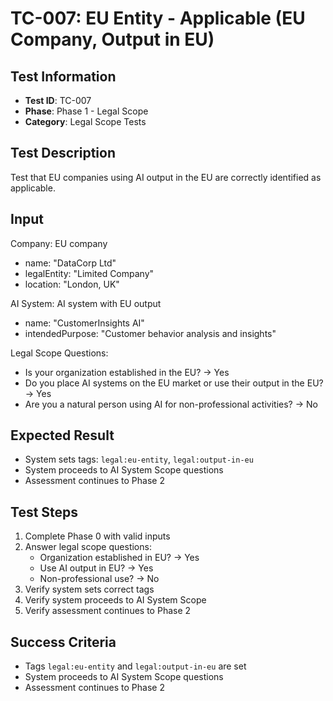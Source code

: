 # TC-007: EU Entity - Applicable (EU Company, Output in EU)

## Test Information
- **Test ID**: TC-007
- **Phase**: Phase 1 - Legal Scope
- **Category**: Legal Scope Tests

## Test Description
Test that EU companies using AI output in the EU are correctly identified as applicable.

## Input
Company: EU company
- name: "DataCorp Ltd"
- legalEntity: "Limited Company"
- location: "London, UK"

AI System: AI system with EU output
- name: "CustomerInsights AI"
- intendedPurpose: "Customer behavior analysis and insights"

Legal Scope Questions:
- Is your organization established in the EU? → Yes
- Do you place AI systems on the EU market or use their output in the EU? → Yes
- Are you a natural person using AI for non-professional activities? → No

## Expected Result
- System sets tags: `legal:eu-entity`, `legal:output-in-eu`
- System proceeds to AI System Scope questions
- Assessment continues to Phase 2

## Test Steps
1. Complete Phase 0 with valid inputs
2. Answer legal scope questions:
   - Organization established in EU? → Yes
   - Use AI output in EU? → Yes
   - Non-professional use? → No
3. Verify system sets correct tags
4. Verify system proceeds to AI System Scope
5. Verify assessment continues to Phase 2

## Success Criteria
- Tags `legal:eu-entity` and `legal:output-in-eu` are set
- System proceeds to AI System Scope questions
- Assessment continues to Phase 2 